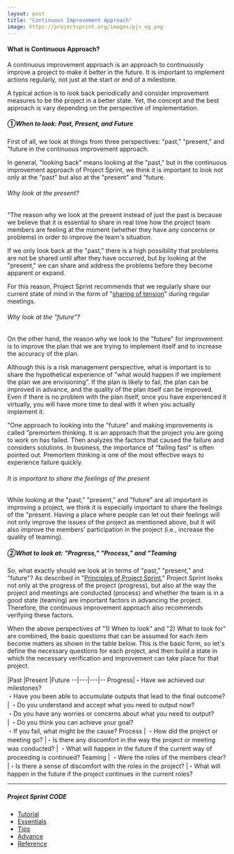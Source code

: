 ```yaml
---
layout: post
title: "Continuous Improvement Approach"
image: https://projectsprint.org/images/pjs_og.png
---
```


#### What is Continuous Approach?
A continuous improvement approach is an approach to continuously improve a project to make it better in the future. It is important to implement actions regularly, not just at the start or end of a milestone.

A typical action is to look back periodically and consider improvement measures to be the project in a better state. Yet, the concept and the best approach is vary depending on the perspective of implementation.

##### ①When to look: Past, Present, and Future
First of all, we look at things from three perspectives: "past," "present," and "future  in the continuous improvement approach.

In general, "looking back" means looking at the "past," but in the continuous improvement approach of Project Sprint, we think it is important to look not only at the "past" but also at the "present" and "future.

###### Why look at the present?
"The reason why we look at the present instead of just the past is because we believe that it is essential to share in real time how the project team members are feeling at the moment (whether they have any concerns or problems) in order to improve the team's situation.

If we only look back at the "past," there is a high possibility that problems are not be shared until after they have occurred, but by looking at the "present," we can share and address the problems before they become apparent or expand.

For this reason, Project Sprint recommends that we regularly share our current state of mind in the form of "[sharing of tension](https://projectsprint.org/ja/code/tips/tips10.html)" during regular meetings.

###### Why look at the "future"?
On the other hand, the reason why we look to the "future" for improvement is to improve the plan that we are trying to implement itself and to increase the accuracy of the plan.   

Although this is a risk management perspective, what is important is to share the hypothetical experience of "what would happen if we implement the plan we are envisioning”. If the plan is likely to fail, the plan can be improved in advance, and the quality of the plan itself can be improved. Even if there is no problem with the plan itself, once you have experienced it virtually, you will have more time to deal with it when you actually implement it.

"One approach to looking into the "future" and making improvements is called "premortem thinking. It is an approach that the project you are going to work on has failed. Then analyzes the factors that caused the failure and considers solutions. In business, the importance of "failing fast" is often pointed out. Premortem thinking is one of the most effective ways to experience failure quickly.

###### It is important to share the feelings of the present
While looking at the "past," "present," and "future" are all important in improving a project, we think it is especially important to share the feelings of the "present.
Having a place where people can let out their feelings will not only improve the issues of the project as mentioned above, but it will also improve the members' participation in the project (i.e., increase the quality of teaming).


##### ②What to look at: "Progress," "Process," and "Teaming
So, what exactly should we look at in terms of "past," "present," and "future"? As described in "[Principles of Project Sprint](https://projectsprint.org/ja/code/essentials.html),"
Project Sprint looks not only at the progress of the project (progress), but also at the way the project and meetings are conducted (process) and whether the team is in a good state (teaming) are important factors in advancing the project. Therefore, the continuous improvement approach also recommends verifying these factors.

When the above perspectives of "1) When to look" and "2) What to look for" are combined, the basic questions that can be assumed for each item become matters as shown in the table below.
This is the basic form, so let's define the necessary questions for each project, and then build a state in which the necessary verification and improvement can take place for that project.

 |Past |Present |Future
--|---|---|--
Progress|・Have we achieved our milestones? <br>・Have you been able to accumulate outputs that lead to the final outcome?     | ・Do you understand and accept what you need to output now?<br>・Do you have any worries or concerns about what you need to output?<br>  | ・Do you think you can achieve your goal?<br>・If you fail, what might be the cause?
Process | ・How did the project or meeting go?   |・Is there any discomfort in the way the project or meeting was conducted?    |  ・What will happen in the future if the current way of proceeding is continued?
Teaming  | ・Were the roles of the members clear?   |・Is there a sense of discomfort with the roles in the project?    |・What will happen in the future if the project continues in the current roles?   

---

##### Project Sprint CODE
- [Tutorial](../tutorial/index.md)
- [Essentials](../essentials.md)
- [Tips](../tips/index.md)
- [Advance](../advance.md)
- [Reference](../reference.md)
